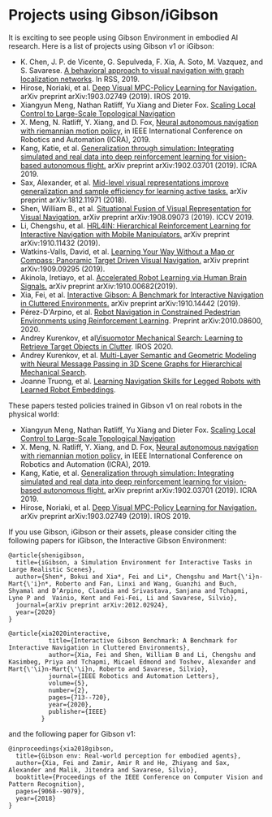 Projects using Gibson/iGibson
===================================

It is exciting to see people using Gibson Environment in embodied AI research. Here is a list of projects using Gibson v1 or iGibson:

- K. Chen, J. P. de Vicente, G. Sepulveda, F. Xia, A. Soto, M. Vazquez, and S. Savarese. [A behavioral approach to visual navigation with graph localization networks](https://arxiv.org/pdf/1903.00445.pdf). In RSS, 2019.
- Hirose, Noriaki, et al. [Deep Visual MPC-Policy Learning for Navigation.](https://arxiv.org/pdf/1903.02749.pdf) arXiv preprint arXiv:1903.02749 (2019). IROS 2019.
- Xiangyun Meng, Nathan Ratliff, Yu Xiang and Dieter Fox. [Scaling Local Control to Large-Scale Topological Navigation](https://arxiv.org/pdf/1909.12329.pdf)
- X. Meng, N. Ratliff, Y. Xiang, and D. Fox, [Neural autonomous navigation with riemannian motion policy,](https://arxiv.org/pdf/1904.01762.pdf) in IEEE International Conference on Robotics and Automation (ICRA), 2019.
- Kang, Katie, et al. [Generalization through simulation: Integrating simulated and real data into deep reinforcement learning for vision-based autonomous flight.](https://arxiv.org/abs/1902.03701) arXiv preprint arXiv:1902.03701 (2019). ICRA 2019.
- Sax, Alexander, et al. [Mid-level visual representations improve generalization and sample efficiency for learning active tasks.](https://arxiv.org/pdf/1812.11971.pdf) arXiv preprint arXiv:1812.11971 (2018).
- Shen, William B., et al. [Situational Fusion of Visual Representation for Visual Navigation.](http://openaccess.thecvf.com/content_ICCV_2019/papers/Shen_Situational_Fusion_of_Visual_Representation_for_Visual_Navigation_ICCV_2019_paper.pdf) arXiv preprint arXiv:1908.09073 (2019). ICCV 2019.
- Li, Chengshu, et al. [HRL4IN: Hierarchical Reinforcement Learning for Interactive Navigation with Mobile Manipulators.](https://arxiv.org/pdf/1910.11432.pdf) arXiv preprint arXiv:1910.11432 (2019).
- Watkins-Valls, David, et al. [Learning Your Way Without a Map or Compass: Panoramic Target Driven Visual Navigation.](https://arxiv.org/pdf/1909.09295.pdf) arXiv preprint arXiv:1909.09295 (2019).
- Akinola, Iretiayo, et al. [Accelerated Robot Learning via Human Brain Signals.](https://arxiv.org/pdf/1910.00682.pdf) arXiv preprint arXiv:1910.00682(2019).
- Xia, Fei, et al. [Interactive Gibson: A Benchmark for Interactive Navigation in Cluttered Environments.](https://arxiv.org/pdf/1910.14442.pdf) arXiv preprint arXiv:1910.14442 (2019).
- Pérez-D'Arpino, et al. [Robot Navigation in Constrained Pedestrian Environments using Reinforcement Learning](https://arxiv.org/pdf/2010.08600.pdf). Preprint arXiv:2010.08600, 2020.
- Andrey Kurenkov, et al[Visuomotor Mechanical Search: Learning to Retrieve Target Objects in Clutter](https://arxiv.org/abs/2008.06073). IROS 2020.
- Andrey Kurenkov, et al. [Multi-Layer Semantic and Geometric Modeling with Neural Message Passing in 3D Scene Graphs for Hierarchical Mechanical Search](https://ai.stanford.edu/mech-search/hms/).
- Joanne Truong, et al. [Learning Navigation Skills for Legged Robots with Learned Robot Embeddings](https://arxiv.org/pdf/2011.12255.pdf).




These papers tested policies trained in Gibson v1 on real robots in the physical world:

- Xiangyun Meng, Nathan Ratliff, Yu Xiang and Dieter Fox. [Scaling Local Control to Large-Scale Topological Navigation](https://arxiv.org/pdf/1909.12329.pdf)
- X. Meng, N. Ratliff, Y. Xiang, and D. Fox, [Neural autonomous navigation with riemannian motion policy,](https://arxiv.org/pdf/1904.01762.pdf) in IEEE International Conference on Robotics and Automation (ICRA), 2019.
- Kang, Katie, et al. [Generalization through simulation: Integrating simulated and real data into deep reinforcement learning for vision-based autonomous flight.](https://arxiv.org/abs/1902.03701) arXiv preprint arXiv:1902.03701 (2019). ICRA 2019.
- Hirose, Noriaki, et al. [Deep Visual MPC-Policy Learning for Navigation.](https://arxiv.org/pdf/1903.02749.pdf) arXiv preprint arXiv:1903.02749 (2019). IROS 2019.


If you use Gibson, iGibson or their assets, please consider citing the following papers for iGibson, the Interactive Gibson Environment:

```
@article{shenigibson,
  title={iGibson, a Simulation Environment for Interactive Tasks in Large Realistic Scenes},
  author={Shen*, Bokui and Xia*, Fei and Li*, Chengshu and Mart{\'i}n-Mart{\'i}n*, Roberto and Fan, Linxi and Wang, Guanzhi and Buch, Shyamal and D’Arpino, Claudia and Srivastava, Sanjana and Tchapmi, Lyne P and  Vainio, Kent and Fei-Fei, Li and Savarese, Silvio},
  journal={arXiv preprint arXiv:2012.02924},
  year={2020}
}
```


````
@article{xia2020interactive,
           title={Interactive Gibson Benchmark: A Benchmark for Interactive Navigation in Cluttered Environments},
           author={Xia, Fei and Shen, William B and Li, Chengshu and Kasimbeg, Priya and Tchapmi, Micael Edmond and Toshev, Alexander and Mart{\'\i}n-Mart{\'\i}n, Roberto and Savarese, Silvio},
           journal={IEEE Robotics and Automation Letters},
           volume={5},
           number={2},
           pages={713--720},
           year={2020},
           publisher={IEEE}
         }
````


and the following paper for Gibson v1:

````text
@inproceedings{xia2018gibson,
  title={Gibson env: Real-world perception for embodied agents},
  author={Xia, Fei and Zamir, Amir R and He, Zhiyang and Sax, Alexander and Malik, Jitendra and Savarese, Silvio},
  booktitle={Proceedings of the IEEE Conference on Computer Vision and Pattern Recognition},
  pages={9068--9079},
  year={2018}
}
````
